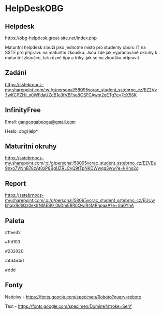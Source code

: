# HelpDeskOBG

## Helpdesk
https://obg-helpdesk.great-site.net/index.php

Maturitní helpdesk slouží jako jednotné místo pro studenty oboru IT na SŠTE pro přípravu na maturitní zkoušku.
Jsou zde jak vypracované okruhy k maturitní zkoušce, tak různé tipy a triky, jak se na zkoušku připravit. 

## Zadání
https://sstebrnocz-my.sharepoint.com/:w:/g/personal/58095vorac_student_sstebrno_cz/EZ2Vv7wKCPZHjLn0WFdaUZcB1u3fVBFse8CSFCAwm2oETg?e=7cX56K

## InfinityFree
Email: gangoogabooga@gmail.com
  
Heslo: obgHelp*

## Maturitní okruhy
https://sstebrnocz-my.sharepoint.com/:x:/g/personal/58095vorac_student_sstebrno_cz/EZVEa9nxo7VNhB78zAt0xP8BgUZRLCyQ9tTpNKDWwqq3ww?e=kKno2g

## Report
https://sstebrnocz-my.sharepoint.com/:x:/g/personal/58095vorac_student_sstebrno_cz/EUUwB1qixRdIiQz0ek9NIAEB0_0kDmERR0QwlR4MRnpqaA?e=Ga0YnA

## Paleta
#ffee32

#ffd100

#202020

#4d4d4d

#ddd


## Fonty
Nadpisy - https://fonts.google.com/specimen/Roboto?query=roboto

Text - https://fonts.google.com/specimen/Domine?stroke=Serif
